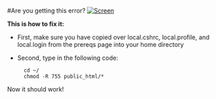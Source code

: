 #Are you getting this error?
[![Screen](https://raw.github.com/the-ben-waters/gmuwebdevtut/master/assets/permissions_error.png)](https://raw.github.com/the-ben-waters/gmuwebdevtut/master/assets/permissions_error.png)

**This is how to fix it:**  

- First, make sure you have copied over local.cshrc, local.profile, and local.login from the prereqs page into your home directory  
- Second, type in the following code:

        cd ~/    
        chmod -R 755 public_html/*   

Now it should work!
